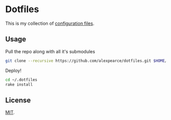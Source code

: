 Dotfiles
========

This is my collection of [configuration files](http://dotfiles.github.io/).

Usage
-----

Pull the repo along with all it's submodules

```bash
git clone --recursive https://github.com/alexpearce/dotfiles.git $HOME/.dotfiles
```

Deploy!

```bash
cd ~/.dotfiles
rake install
```

License
-------

[MIT](http://opensource.org/licenses/MIT).
